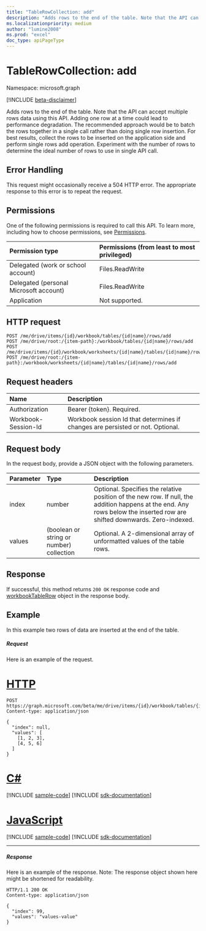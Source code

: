 ```yaml
---
title: "TableRowCollection: add"
description: "Adds rows to the end of the table. Note that the API can accept multiple rows data using this API. Adding one row at a time could lead to performance degradation. The recommended approach would be to batch the rows together in a single call rather than doing single row insertion. For best results, collect the rows to be inserted on the application side and perform single rows add operation. Experiment with the number of rows to determine the ideal number of rows to use in single API call. "
ms.localizationpriority: medium
author: "lumine2008"
ms.prod: "excel"
doc_type: apiPageType
---
```


# TableRowCollection: add

Namespace: microsoft.graph

[!INCLUDE [beta-disclaimer](../../includes/beta-disclaimer.md)]

Adds rows to the end of the table. Note that the API can accept multiple rows data using this API. Adding one row at a time could lead to performance degradation. The recommended approach would be to batch the rows together in a single call rather than doing single row insertion. For best results, collect the rows to be inserted on the application side and perform single rows add operation. Experiment with the number of rows to determine the ideal number of rows to use in single API call. 

## Error Handling

This request might occasionally receive a 504 HTTP error. The appropriate response to this error is to repeat the request.

## Permissions
One of the following permissions is required to call this API. To learn more, including how to choose permissions, see [Permissions](/graph/permissions-reference).

|Permission type      | Permissions (from least to most privileged)              |
|:--------------------|:---------------------------------------------------------|
|Delegated (work or school account) | Files.ReadWrite    |
|Delegated (personal Microsoft account) | Files.ReadWrite    |
|Application | Not supported. |

## HTTP request
<!-- { "blockType": "ignored" } -->
```http
POST /me/drive/items/{id}/workbook/tables/{id|name}/rows/add
POST /me/drive/root:/{item-path}:/workbook/tables/{id|name}/rows/add
POST /me/drive/items/{id}/workbook/worksheets/{id|name}/tables/{id|name}/rows/add
POST /me/drive/root:/{item-path}:/workbook/worksheets/{id|name}/tables/{id|name}/rows/add

```
## Request headers
| Name       | Description|
|:---------------|:----------|
| Authorization  | Bearer {token}. Required. |
| Workbook-Session-Id  | Workbook session Id that determines if changes are persisted or not. Optional.|

## Request body
In the request body, provide a JSON object with the following parameters.

| Parameter	   | Type	|Description|
|:---------------|:--------|:----------|
|index|number|Optional. Specifies the relative position of the new row. If null, the addition happens at the end. Any rows below the inserted row are shifted downwards. Zero-indexed.|
|values|(boolean or string or number) collection|Optional. A 2-dimensional array of unformatted values of the table rows.|

## Response

If successful, this method returns `200 OK` response code and [workbookTableRow](../resources/workbooktablerow.md) object in the response body.

## Example
In this example two rows of data are inserted at the end of the table. 

##### Request
Here is an example of the request.

# [HTTP](#tab/http)
<!-- {
  "blockType": "request",
  "name": "tablerowcollection_add_2"
}-->
```http
POST https://graph.microsoft.com/beta/me/drive/items/{id}/workbook/tables/{id|name}/rows/add
Content-type: application/json

{
  "index": null,
  "values": [
    [1, 2, 3],
    [4, 5, 6]
  ]
}
```

# [C#](#tab/csharp)
[!INCLUDE [sample-code](../includes/snippets/csharp/tablerowcollection-add-2-csharp-snippets.md)]
[!INCLUDE [sdk-documentation](../includes/snippets/snippets-sdk-documentation-link.md)]

# [JavaScript](#tab/javascript)
[!INCLUDE [sample-code](../includes/snippets/javascript/tablerowcollection-add-2-javascript-snippets.md)]
[!INCLUDE [sdk-documentation](../includes/snippets/snippets-sdk-documentation-link.md)]

---

##### Response
Here is an example of the response. Note: The response object shown here might be shortened for readability.
<!-- {
  "blockType": "response",
  "truncated": true,
  "@odata.type": "microsoft.graph.workbookTableRow"
} -->
```http
HTTP/1.1 200 OK
Content-type: application/json

{
  "index": 99,
  "values": "values-value"
}
```

<!-- uuid: 8fcb5dbc-d5aa-4681-8e31-b001d5168d79
2015-10-25 14:57:30 UTC -->
<!--
{
  "type": "#page.annotation",
  "description": "TableRowCollection: add",
  "keywords": "",
  "section": "documentation",
  "tocPath": "",
  "suppressions": [
  ]
}
-->


